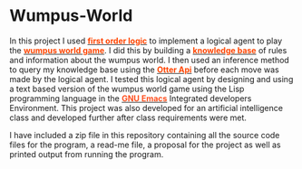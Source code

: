 Wumpus-World
=============


In this project I used <a href="http://en.wikipedia.org/wiki/First_order_logic" target="_blank"><font color="#ff4500"><b>first order logic</b></font></a> to implement a logical agent to play the <a href="http://en.wikipedia.org/wiki/Wumpus_world" target="_blank"><font color="#ff4500"><b>wumpus world game</b></font></a>. I did this by building a <a href="http://en.wikipedia.org/wiki/Knowledge_base" target="_blank"><font color="#ff4500"><b>knowledge base</b></font></a> of rules and information about the wumpus world. I then used an inference method to query my knowledge base using the <a href="http://code.google.com/p/otterapi/" target="_blank"><font color="#ff4500"><b>Otter Api</b></font></a> before each move was made by the logical agent. I tested this logical agent by designing and using a text based version of the wumpus world game using the Lisp programming language in the <a href="http://www.gnu.org/software/emacs/" target="_blank"><font color="#ff45002"><b>GNU Emacs</b></font></a> Integrated developers Environment. This project was also developed for an artificial intelligence class and developed further after class requirements were met.<br>


I have included a zip file in this repository containing all the source code files for the program, a read-me file, a proposal for the project as well as printed output from running the program.